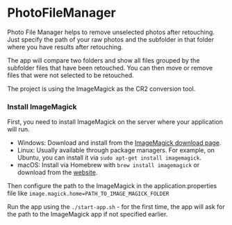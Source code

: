 
# PhotoFileManager

Photo File Manager helps to remove unselected photos after retouching. Just specify the path of your raw photos and the subfolder in that folder where you have results after retouching. 

The app will compare two folders and show all files grouped by the subfolder files that have been retouched. You can then move or remove files that were not selected to be retouched.

The project is using the ImageMagick as the CR2 conversion tool. 

### Install ImageMagick
First, you need to install ImageMagick on the server where your application will run.

 - Windows: Download and install from the [ImageMagick download page](https://imagemagick.org/script/download.php).
 - Linux: Usually available through package managers. For example, on
   Ubuntu, you can install it via `sudo apt-get install imagemagick`.
 - macOS: Install via Homebrew with `brew install imagemagick` or download
   from the [website](https://imagemagick.org/script/download.php).

Then configure the path to the ImageMagick in the application.properties file like `image.magick.home=PATH_TO_IMAGE_MAGICK_FOLDER`

Run the app using the `./start-app.sh` - for the first time, the app will ask for the path to the ImageMagick app if not specified earlier.

